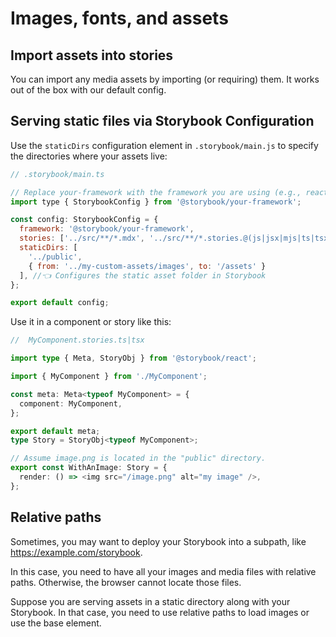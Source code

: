 # Images, fonts, and assets

## Import assets into stories

You can import any media assets by importing (or requiring) them. It works out of the box with our default config.


## Serving static files via Storybook Configuration

Use the `staticDirs` configuration element in `.storybook/main.js` to specify the directories where your assets live:

```js
// .storybook/main.ts

// Replace your-framework with the framework you are using (e.g., react-webpack5, vue3-vite)
import type { StorybookConfig } from '@storybook/your-framework';

const config: StorybookConfig = {
  framework: '@storybook/your-framework',
  stories: ['../src/**/*.mdx', '../src/**/*.stories.@(js|jsx|mjs|ts|tsx)'],
  staticDirs: [
    '../public',
    { from: '../my-custom-assets/images', to: '/assets' }
  ], //👈 Configures the static asset folder in Storybook
};

export default config;
```

Use it in a component or story like this:

```ts
//  MyComponent.stories.ts|tsx

import type { Meta, StoryObj } from '@storybook/react';

import { MyComponent } from './MyComponent';

const meta: Meta<typeof MyComponent> = {
  component: MyComponent,
};

export default meta;
type Story = StoryObj<typeof MyComponent>;

// Assume image.png is located in the "public" directory.
export const WithAnImage: Story = {
  render: () => <img src="/image.png" alt="my image" />,
};
```

## Relative paths

Sometimes, you may want to deploy your Storybook into a subpath, like https://example.com/storybook.

In this case, you need to have all your images and media files with relative paths. Otherwise, the browser cannot locate those files.

Suppose you are serving assets in a static directory along with your Storybook. In that case, you need to use relative paths to load images or use the base element.